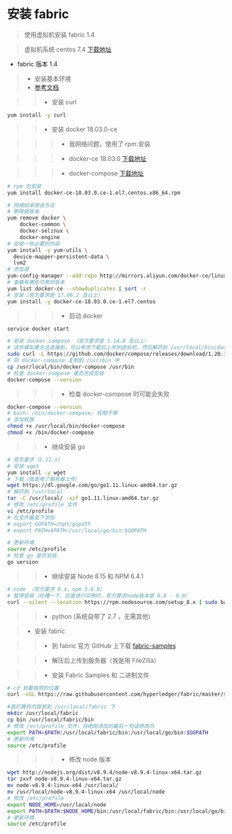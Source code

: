 # 安装 fabric

> 使用虚拟机安装 fabric 1.4

> 虚拟机系统 centos 7.4 [下载地址](http://vault.centos.org/7.4.1708/isos/x86_64/CentOS-7-x86_64-Minimal-1708.iso)

- fabric 版本 1.4

> - 安装基本环境
> - [参考文档](https://hyperledger-fabric.readthedocs.io/en/release-1.4/prereqs.html)

>> - 安装 curl
```bash
yum install -y curl
```

>> - 安装 docker 18.03.0-ce

>>> - 我网络问题，使用了 rpm 安装

>>> - docker-ce 18.03.0 [下载地址](https://download.docker.com/linux/centos/7/x86_64/stable/Packages/docker-ce-18.03.0.ce-1.el7.centos.x86_64.rpm)

>>> - docker-compose [下载地址](https://github.com/docker/compose/releases/download/1.20.1/docker-compose-Linux-x86_64)

```bash
# rpm 包安装
yum install docker-ce-18.03.0.ce-1.el7.centos.x86_64.rpm
```

```bash
# 网络好采用该方法
# 删除就版本
yum remove docker \
    docker-common \
    docker-selinux \
    docker-engine
# 安装一些必要的内容
yum install -y yum-utils \
  device-mapper-persistent-data \
  lvm2
# 添加源
yum-config-manager --add-repo http://mirrors.aliyun.com/docker-ce/linux/centos/docker-ce.repo
# 查看有哪些可用的版本
yum list docker-ce --showduplicates | sort -r
# 安装（官方要求是 17.06.2 及以上）
yum install -y docker-ce-18.03.0.ce-1.el7.centos
```

>>> - 启动 docker
```bash
service docker start
```

```bash
# 安装 docker-compose （官方要求是 1.14.0 及以上）
# 该步骤如果无法连接到，可以考虑下载后上传到虚拟机，然后解药到 /usr/local/bin/docker-compose 目录即可得到同样的效果
sudo curl -L https://github.com/docker/compose/releases/download/1.20.1/docke-compose-` uname -s`-` uname -m` -o /usr/local/bin/docker-compose
# 将 docker-compose 复制到 /usr/bin 中
cp /usr/local/bin/docker-compose /usr/bin
# 检查 docker-compose 是否完成安装
docker-compose --version
```

>>> - 检查 docker-compose 时可能会失败

```bash
docker-compose --version
# bash: /bin/docker-compose: 权限不够
# 添加权限
chmod +x /usr/local/bin/docker-compose
chmod +x /bin/docker-compose
```

>> - 继续安装 go

```bash 
# 官方要求（1.11.x）
# 安装 wget
yum install -y wget 
# 下载（我是用了服务器上传）
wget https://dl.google.com/go/go1.11.linux-amd64.tar.gz
# 解药到 /usr/local
tar -C /usr/local/ -xzf go1.11.linux-amd64.tar.gz 
# 修改 /etc/profile 文件
vi /etc/profile
# 在文件最底下添加 
# export GOPATH=/opt/gopath
# export PATH=$PATH:/usr/local/go/bin:$GOPATH

# 更新环境
source /etc/profile
# 检查 go 是否安装
go version
```

>> - 继续安装 Node 8.15 和 NPM 6.4.1

```bash
# node （官方要求 8.x，npm 5.6.0）
# 暂停安装（吐槽一下，后面进行实例时，官方要求node版本是 8.9 - 9.0）
curl --silent --location https://rpm.nodesource.com/setup_8.x | sudo bash -
```

>> - python (系统自带了 2.7 ，无需其他)

> - 安装 fabric

>> - 到 fabric 官方 GitHub 上下载 [fabric-samples](https://github.com/hyperledger/fabric-samples/tree/v1.4.0-rc2)

>> - 解压后上传到服务器（我是用 FileZilla）

>> - 安装 Fabric Samples 和 二进制文件

```bash
# cd 到要按照的位置
curl -sSL https://raw.githubusercontent.com/hyperledger/fabric/master/scripts/bootstrap.sh | bash -s 1.4.0-rc2
```

```bash
#我打算将内容放到 /usr/local/fabric 下
mkdir /usr/local/fabric
cp bin /usr/local/fabric/bin
# 修改 /ect/profile 文件，将刚刚添加的最后一句话修改为
export PATH=$PATH:/usr/local/fabric/bin:/usr/local/go/bin:$GOPATH
# 更新环境
source /etc/profile
```

>>> - 修改 node 版本

```bash
wget http://nodejs.org/dist/v8.9.4/node-v8.9.4-linux-x64.tar.gz
tar zxvf node-v8.9.4-linux-x64.tar.gz
mv node-v8.9.4-linux-x64 /usr/local/
mv /usr/local/node-v8.9.4-linux-x64 /usr/local/node
# 修改 /etc/profile
export NODE_HOME=/usr/local/node
export PATH=$PATH:$NODE_HOME/bin:/usr/local/fabric/bin:/usr/local/go/bin:$GOPATH
# 更新环境
source /etc/profile
```


